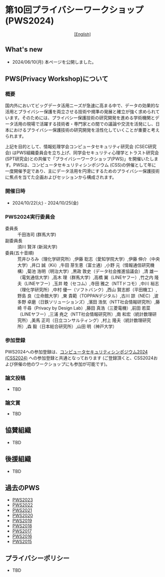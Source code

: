 # 第10回プライバシーワークショップ (PWS2024)
<div style="text-align: center;">
 <font size="2">
  <a href="./index_e.html">[English]</a>
 </font>
</div>

## What's new
- 2024/06/10(月) 本ページを公開しました。

## PWS(Privacy Workshop)について
### 概要
国内外においてビッグデータ活用ニーズが急速に高まる中で、データの効果的な活用とプライバシー保護を両立させる技術や規準の発展と確立が強く求められています。そのためには、プライバシー保護技術の研究開発を進める学術機関とデータ活用の現場で活躍する技術者・専門家との間での議論や交流を活発にし、日本におけるプライバシー保護技術の研究開発を活性化していくことが重要と考えられます。

上記を目的として、情報処理学会コンピュータセキュリティ研究会 (CSEC研究会) はPWS組織委員会を立ち上げ、同学会セキュリティ心理学とトラスト研究会 (SPT研究会)との共催で「プライバシーワークショップ(PWS)」を開催いたします。PWSは、コンピュータセキュリティシンポジウム (CSS)の併催として年に一度開催予定であり、主にデータ活用を円滑にするためのプライバシー保護技術に焦点を当てた企画およびセッションから構成されます。

### 開催日時
- 2024/10/22(火) - 2024/10/25(金)

### PWS2024実行委員会
<dl>
 <dt>委員長</dt>
  <dd>千田浩司 (群馬大学)</dd>
 <dt>副委員長</dt>
  <dd> 須川 賢洋 (新潟大学)</dd>
 <dt>委員(五十音順)</dt>
  <dd>
   荒井ひろみ（理化学研究所）,伊藤 聡志（愛知学院大学）,伊藤 伸介（中央大学）,井口 誠（Kii）,牛田 芽生恵（富士通）,小野 元（情報通信研究機構）,菊池 浩明（明治大学）,黒政 敦史（データ社会推進協議会）,清 雄一（電気通信大学）,高木 理（群馬大学）,高橋 翼（LINEヤフー）,竹之内 隆夫（LINEヤフー）,玉井 睦（セコム）,寺田 雅之（NTTドコモ）,中川 裕志（理化学研究所）,中村 優一（ソフトバンク）,西山 賢志郎（平田機工）,野島 良（立命館大学）,東 貴範（TOPPANデジタル）,古川 諒（NEC）,波多野 卓磨（日鉄ソリューションズ）,濱田 浩気（NTT社会情報研究所）,藤崎 千尋（Privacy by Design Lab）,藤田 真浩（三菱電機）,前田 若菜（LINEヤフー）,三浦 尭之（NTT社会情報研究所）,南 和宏（統計数理研究所）,美馬 正司（日立コンサルティング）,村上 隆夫（統計数理研究所）,森 毅（日本総合研究所）,山田 明（神戸大学）
  </dd>
</dl>

### 参加登録
PWS2024への参加登録は、[コンピュータセキュリティシンポジウム2024 (CSS2024)](https://www.iwsec.org/css/2024/) への参加登録と共通となっております (ご登録頂くと、CSS2024および併催の他のワークショップにも参加が可能です)。

### 論文投稿
- TBD

### 論文賞
- TBD

## 協賛組織
- TBD

## 後援組織
- TBD

## 過去のPWS
- [PWS2023](https://www.iwsec.org/pws/2023/)
- [PWS2022](https://www.iwsec.org/pws/2022/)
- [PWS2021](https://www.iwsec.org/pws/2021/)
- [PWS2020](https://www.iwsec.org/pws/2020/)
- [PWS2019](https://www.iwsec.org/pws/2019/)
- [PWS2018](https://www.iwsec.org/pws/2018/)
- [PWS2017](https://www.iwsec.org/pws/2017/)
- [PWS2016](https://www.iwsec.org/pws/2016/)
- [PWS2015](https://www.iwsec.org/pws/2015/)

## プライバシーポリシー
- TBD
